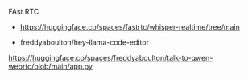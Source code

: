 FAst RTC

- https://huggingface.co/spaces/fastrtc/whisper-realtime/tree/main

- freddyaboulton/hey-llama-code-editor

https://huggingface.co/spaces/freddyaboulton/talk-to-qwen-webrtc/blob/main/app.py